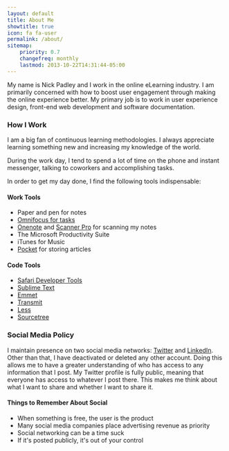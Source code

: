 ```yaml
---
layout: default
title: About Me
showtitle: true
icon: fa fa-user
permalink: /about/
sitemap:
    priority: 0.7
    changefreq: monthly
    lastmod: 2013-10-22T14:31:44-05:00
---
```


My name is Nick Padley and I work in the online eLearning industry. I am primarily concerned with how to boost user engagement through making the online experience better. My primary job is to work in user experience design, front-end web development and software documentation.

### How I Work

I am a big fan of continuous learning methodologies. I always appreciate learning something new and increasing my knowledge of the world.

During the work day, I tend to spend a lot of time on the phone and instant messenger, talking to coworkers and accomplishing tasks. 

In order to get my day done, I find the following tools indispensable:

#### Work Tools

* Paper and pen for notes
* [Omnifocus for tasks][omnifocus]
* [Onenote] and [Scanner Pro][spro] for scanning my notes
* The Microsoft Productivity Suite
* iTunes for Music
* [Pocket] for storing articles

#### Code Tools
* [Safari Developer Tools](https://developer.apple.com/safari/tools/)
* [Sublime Text](http://www.sublimetext.com/)
* [Emmet](http://docs.emmet.io/)
* [Transmit](http://panic.com/transmit/)
* [Less](http://www.lesscss.org)
* [Sourcetree](http://www.sourcetreeapp.com/)

### Social Media Policy

I maintain presence on two social media networks: [Twitter](http://twitter.com/nickpadley) and [LinkedIn](http://www.linkedin.com/in/nickpadley). Other than that, I have deactivated or deleted any other account. Doing this allows me to have a greater understanding of who has access to any information that I post. My Twitter profile is fully public, meaning that everyone has access to whatever I post there. This makes me think about what I want to share and whether I want to share it.

#### Things to Remember About Social

* When something is free, the user is the product
* Many social media companies place advertising revenue as priority
* Social networking can be a time suck
* If it's posted publicly, it's out of your control

[omnifocus]: http://www.omnigroup.com/products/omnifocus/ "Omnifocus"
[Onenote]: http://www.onenote.com
[itunes]: http://www.apple.com/itunes/itunes-radio/
[pocket]: http://getpocket.com/
[spro]: http://readdle.com/products/scannerpro/
